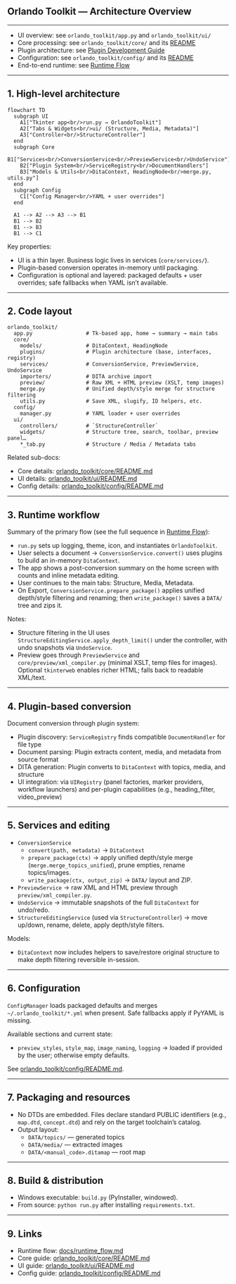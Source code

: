 ## Orlando Toolkit — Architecture Overview

---

- UI overview: see `orlando_toolkit/app.py` and `orlando_toolkit/ui/`
- Core processing: see `orlando_toolkit/core/` and its [README](../orlando_toolkit/core/README.md)
- Plugin architecture: see [Plugin Development Guide](PLUGIN_DEVELOPMENT_GUIDE.md)
- Configuration: see `orlando_toolkit/config/` and its [README](../orlando_toolkit/config/README.md)
- End-to-end runtime: see [Runtime Flow](runtime_flow.md)

---

## 1. High-level architecture

```mermaid
flowchart TD
  subgraph UI
    A1["Tkinter app<br/>run.py → OrlandoToolkit"]
    A2["Tabs & Widgets<br/>ui/ (Structure, Media, Metadata)"]
    A3["Controller<br/>StructureController"]
  end
  subgraph Core
    B1["Services<br/>ConversionService<br/>PreviewService<br/>UndoService"]
    B2["Plugin System<br/>ServiceRegistry<br/>DocumentHandlers"]
    B3["Models & Utils<br/>DitaContext, HeadingNode<br/>merge.py, utils.py"]
  end
  subgraph Config
    C1["Config Manager<br/>YAML + user overrides"]
  end

  A1 --> A2 --> A3 --> B1
  B1 --> B2
  B1 --> B3
  B1 --> C1
```

Key properties:
- UI is a thin layer. Business logic lives in services (`core/services/`).
- Plugin-based conversion operates in-memory until packaging.
- Configuration is optional and layered: packaged defaults + user overrides; safe fallbacks when YAML isn’t available.

---

## 2. Code layout

```
orlando_toolkit/
  app.py                 # Tk-based app, home → summary → main tabs
  core/
    models/              # DitaContext, HeadingNode
    plugins/             # Plugin architecture (base, interfaces, registry)
    services/            # ConversionService, PreviewService, UndoService
    importers/           # DITA archive import
    preview/             # Raw XML + HTML preview (XSLT, temp images)
    merge.py             # Unified depth/style merge for structure filtering
    utils.py             # Save XML, slugify, ID helpers, etc.
  config/
    manager.py           # YAML loader + user overrides
  ui/
    controllers/         # `StructureController`
    widgets/             # Structure tree, search, toolbar, preview panel…
    *_tab.py             # Structure / Media / Metadata tabs
```

Related sub-docs:
- Core details: [orlando_toolkit/core/README.md](../orlando_toolkit/core/README.md)
- UI details: [orlando_toolkit/ui/README.md](../orlando_toolkit/ui/README.md)
- Config details: [orlando_toolkit/config/README.md](../orlando_toolkit/config/README.md)

---

## 3. Runtime workflow

Summary of the primary flow (see the full sequence in [Runtime Flow](runtime_flow.md)):
- `run.py` sets up logging, theme, icon, and instantiates `OrlandoToolkit`.
- User selects a document → `ConversionService.convert()` uses plugins to build an in-memory `DitaContext`.
- The app shows a post-conversion summary on the home screen with counts and inline metadata editing.
- User continues to the main tabs: Structure, Media, Metadata.
- On Export, `ConversionService.prepare_package()` applies unified depth/style filtering and renaming; then `write_package()` saves a `DATA/` tree and zips it.

Notes:
- Structure filtering in the UI uses `StructureEditingService.apply_depth_limit()` under the controller, with undo snapshots via `UndoService`.
- Preview goes through `PreviewService` and `core/preview/xml_compiler.py` (minimal XSLT, temp files for images). Optional `tkinterweb` enables richer HTML; falls back to readable XML/text.

---

## 4. Plugin-based conversion

Document conversion through plugin system:
- Plugin discovery: `ServiceRegistry` finds compatible `DocumentHandler` for file type
- Document parsing: Plugin extracts content, media, and metadata from source format  
- DITA generation: Plugin converts to `DitaContext` with topics, media, and structure
- UI integration: via `UIRegistry` (panel factories, marker providers, workflow launchers) and per-plugin capabilities (e.g., heading_filter, video_preview)

---

## 5. Services and editing

- `ConversionService`
  - `convert(path, metadata)` → `DitaContext`
  - `prepare_package(ctx)` → apply unified depth/style merge (`merge.merge_topics_unified`), prune empties, rename topics/images.
  - `write_package(ctx, output_zip)` → `DATA/` layout and ZIP.
- `PreviewService` → raw XML and HTML preview through `preview/xml_compiler.py`.
- `UndoService` → immutable snapshots of the full `DitaContext` for undo/redo.
- `StructureEditingService` (used via `StructureController`) → move up/down, rename, delete, apply depth/style filters.

Models:
- `DitaContext` now includes helpers to save/restore original structure to make depth filtering reversible in-session.

---

## 6. Configuration

`ConfigManager` loads packaged defaults and merges `~/.orlando_toolkit/*.yml` when present. Safe fallbacks apply if PyYAML is missing.

Available sections and current state:
- `preview_styles`, `style_map`, `image_naming`, `logging` → loaded if provided by the user; otherwise empty defaults.

See [orlando_toolkit/config/README.md](../orlando_toolkit/config/README.md).

---

## 7. Packaging and resources

- No DTDs are embedded. Files declare standard PUBLIC identifiers (e.g., `map.dtd`, `concept.dtd`) and rely on the target toolchain’s catalog.
- Output layout:
  - `DATA/topics/` — generated topics
  - `DATA/media/` — extracted images
  - `DATA/<manual_code>.ditamap` — root map

---

## 8. Build & distribution

- Windows executable: `build.py` (PyInstaller, windowed).
- From source: `python run.py` after installing `requirements.txt`.

---

## 9. Links

- Runtime flow: [docs/runtime_flow.md](runtime_flow.md)
- Core guide: [orlando_toolkit/core/README.md](../orlando_toolkit/core/README.md)
- UI guide: [orlando_toolkit/ui/README.md](../orlando_toolkit/ui/README.md)
- Config guide: [orlando_toolkit/config/README.md](../orlando_toolkit/config/README.md)

